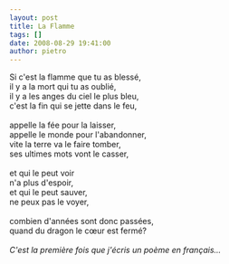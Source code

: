```yaml
---
layout: post
title: La Flamme
tags: []
date: 2008-08-29 19:41:00
author: pietro
---
```

Si c'est la flamme que tu as blessé,<br/>il y a la mort qui tu as oublié,<br/>il y a les anges du ciel le plus bleu,<br/>c'est la fin qui se jette dans le feu,<br/><br/>appelle la fée pour la laisser,<br/>appelle le monde pour l'abandonner,<br/>vite la terre va le faire tomber,<br/>ses ultimes mots vont le casser,<br/><br/>et qui le peut voir<br/>n'a plus d'espoir,<br/>et qui le peut sauver,<br/>ne peux pas le voyer,<br/><br/>combien d'années sont donc passées,<br/>quand du dragon le cœur est fermé?<br/><br/><span style="font-style: italic">C'est la première fois que j'écris un poème en français... </span>
